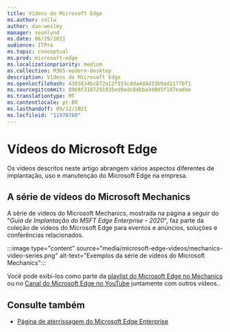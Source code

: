 ```yaml
---
title: Vídeos do Microsoft Edge
ms.author: collw
author: dan-wesley
manager: seanlynd
ms.date: 06/29/2021
audience: ITPro
ms.topic: conceptual
ms.prod: microsoft-edge
ms.localizationpriority: medium
ms.collection: M365-modern-desktop
description: Vídeos do Microsoft Edge
ms.openlocfilehash: 4303834bc872a12f553cdda4d4d33b9ad2177bf1
ms.sourcegitcommit: 8968f3107291935ed9adc84bba348d5f187eadae
ms.translationtype: MT
ms.contentlocale: pt-BR
ms.lasthandoff: 09/12/2021
ms.locfileid: "11978760"
---
```

# <a name="microsoft-edge-videos"></a>Vídeos do Microsoft Edge

Os vídeos descritos neste artigo abrangem vários aspectos diferentes de implantação, uso e manutenção do Microsoft Edge na empresa.

## <a name="the-microsoft-mechanics-video-series"></a>A série de vídeos do Microsoft Mechanics

A série de vídeos do Microsoft Mechanics, mostrada na página a seguir do "*Guia de Implantação do MSFT Edge Enterprise - 2020*", faz parte da coleção de vídeos do Microsoft Edge para eventos e anúncios, soluções e conferências relacionados.

:::image type="content" source="media/microsoft-edge-videos/mechanics-video-series.png" alt-text="Exemplos da série de vídeos do Microsoft Mechanics":::

Você pode exibi-los como parte da [playlist do Microsoft Edge no Mechanics](https://www.youtube.com/playlist?list=PLXtHYVsvn_b-uXh1tMeYpT-0iD8tD3tFy) ou no [Canal do Microsoft Edge no YouTube](https://www.youtube.com/channel/UCIGx7oT8p6-jUpOfg98yelA) juntamente com outros vídeos..

## <a name="see-also"></a>Consulte também

- [Página de aterrissagem do Microsoft Edge Enterprise](https://aka.ms/EdgeEnterprise)